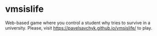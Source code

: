 # vmsislife

Web-based game where you control a student why tries to survive in a university. 
Please, visit https://pavelsavchyk.github.io/vmsislife/ to play. 
